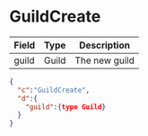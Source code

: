 # GuildCreate

| Field | Type | Description |
| --- | --- | --- |
| guild | Guild | The new guild |

```json
{
  "c":"GuildCreate",
  "d":{
    "guild":{type Guild}
  }
}
```